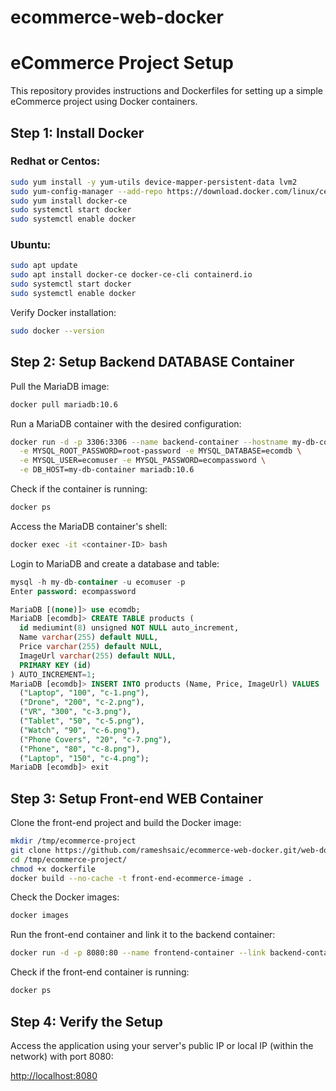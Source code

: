 # ecommerce-web-docker


# eCommerce Project Setup

This repository provides instructions and Dockerfiles for setting up a simple eCommerce project using Docker containers.

## Step 1: Install Docker

### Redhat or Centos:

```bash
sudo yum install -y yum-utils device-mapper-persistent-data lvm2
sudo yum-config-manager --add-repo https://download.docker.com/linux/centos/docker-ce.repo
sudo yum install docker-ce
sudo systemctl start docker
sudo systemctl enable docker
```

### Ubuntu:

```bash
sudo apt update
sudo apt install docker-ce docker-ce-cli containerd.io
sudo systemctl start docker
sudo systemctl enable docker
```

Verify Docker installation:

```bash
sudo docker --version
```

## Step 2: Setup Backend DATABASE Container

Pull the MariaDB image:

```bash
docker pull mariadb:10.6
```

Run a MariaDB container with the desired configuration:

```bash
docker run -d -p 3306:3306 --name backend-container --hostname my-db-container \
  -e MYSQL_ROOT_PASSWORD=root-password -e MYSQL_DATABASE=ecomdb \
  -e MYSQL_USER=ecomuser -e MYSQL_PASSWORD=ecompassword \
  -e DB_HOST=my-db-container mariadb:10.6
```

Check if the container is running:

```bash
docker ps
```

Access the MariaDB container's shell:

```bash
docker exec -it <container-ID> bash
```

Login to MariaDB and create a database and table:

```sql
mysql -h my-db-container -u ecomuser -p
Enter password: ecompassword

MariaDB [(none)]> use ecomdb;
MariaDB [ecomdb]> CREATE TABLE products (
  id mediumint(8) unsigned NOT NULL auto_increment,
  Name varchar(255) default NULL,
  Price varchar(255) default NULL,
  ImageUrl varchar(255) default NULL,
  PRIMARY KEY (id)
) AUTO_INCREMENT=1;
MariaDB [ecomdb]> INSERT INTO products (Name, Price, ImageUrl) VALUES
  ("Laptop", "100", "c-1.png"),
  ("Drone", "200", "c-2.png"),
  ("VR", "300", "c-3.png"),
  ("Tablet", "50", "c-5.png"),
  ("Watch", "90", "c-6.png"),
  ("Phone Covers", "20", "c-7.png"),
  ("Phone", "80", "c-8.png"),
  ("Laptop", "150", "c-4.png");
MariaDB [ecomdb]> exit
```

## Step 3: Setup Front-end WEB Container

Clone the front-end project and build the Docker image:

```bash
mkdir /tmp/ecommerce-project
git clone https://github.com/rameshsaic/ecommerce-web-docker.git/web-dockerfile/ /tmp/ecommerce-project/
cd /tmp/ecommerce-project/
chmod +x dockerfile
docker build --no-cache -t front-end-ecommerce-image .
```

Check the Docker images:

```bash
docker images
```

Run the front-end container and link it to the backend container:

```bash
docker run -d -p 8080:80 --name frontend-container --link backend-container:backend-container front-end-ecommerce-image
```

Check if the front-end container is running:

```bash
docker ps
```

## Step 4: Verify the Setup

Access the application using your server's public IP or local IP (within the network) with port 8080:

[http://localhost:8080](http://localhost:8080)
```

